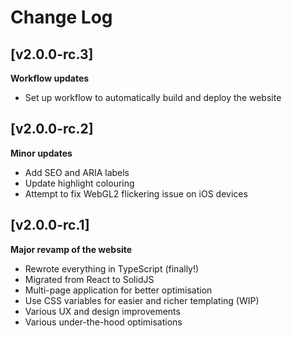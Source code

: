 # Change Log

## [v2.0.0-rc.3]

**Workflow updates**

- Set up workflow to automatically build and deploy the website

## [v2.0.0-rc.2]

**Minor updates**

- Add SEO and ARIA labels
- Update highlight colouring
- Attempt to fix WebGL2 flickering issue on iOS devices

## [v2.0.0-rc.1]

**Major revamp of the website**

- Rewrote everything in TypeScript (finally!)
- Migrated from React to SolidJS
- Multi-page application for better optimisation
- Use CSS variables for easier and richer templating (WIP)
- Various UX and design improvements
- Various under-the-hood optimisations
